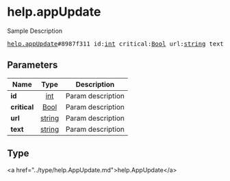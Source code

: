 # help.appUpdate

Sample Description

<pre>
<a href="../constructor/help.appUpdate.md">help.appUpdate</a>#8987f311 id:<a href="../type/int.md">int</a> critical:<a href="../type/Bool.md">Bool</a> url:<a href="../type/string.md">string</a> text:<a href="../type/string.md">string</a> = <a href="../type/help.AppUpdate.md">help.AppUpdate</a>;
</pre>

## Parameters

| Name | Type | Description |
|------|:----:|-------------|
| **id** | <a href="../type/int.md">int</a> | Param description |
| **critical** | <a href="../type/Bool.md">Bool</a> | Param description |
| **url** | <a href="../type/string.md">string</a> | Param description |
| **text** | <a href="../type/string.md">string</a> | Param description |

## Type

&lt;a href=&#34;../type/help.AppUpdate.md&#34;&gt;help.AppUpdate&lt;/a&gt;

